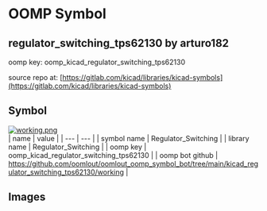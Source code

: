 # OOMP Symbol  
## regulator_switching_tps62130  by arturo182  
  
oomp key: oomp_kicad_regulator_switching_tps62130  
  
source repo at: [https://gitlab.com/kicad/libraries/kicad-symbols](https://gitlab.com/kicad/libraries/kicad-symbols)  
## Symbol  
  
[![working.png](working_600.png)](working.png)  
| name | value | 
| --- | --- | 
| symbol name | Regulator_Switching | 
| library name | Regulator_Switching | 
| oomp key | oomp_kicad_regulator_switching_tps62130 | 
| oomp bot github | https://github.com/oomlout/oomlout_oomp_symbol_bot/tree/main/kicad_regulator_switching_tps62130/working | 
## Images  
